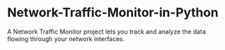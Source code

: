 # Network-Traffic-Monitor-in-Python
A Network Traffic Monitor project lets you track and analyze the data flowing through your network interfaces.
